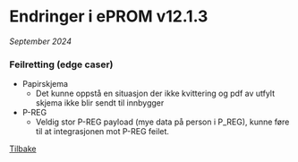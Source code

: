 # Endringer i ePROM v12.1.3
*September 2024*

### Feilretting (edge caser)
- Papirskjema
  - Det kunne oppstå en situasjon der ikke kvittering og pdf av utfylt skjema ikke blir sendt til innbygger
- P-REG
  - Veldig stor P-REG payload (mye data på person i P_REG), kunne føre til at integrasjonen mot P-REG feilet.
    
[Tilbake](./Releaselist)
